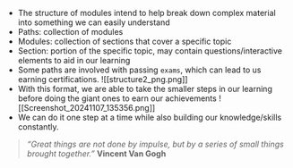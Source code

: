 - The structure of modules intend to help break down complex material into something we can easily understand
- Paths: collection of modules
- Modules: collection of sections that cover a specific topic
- Section: portion of the specific topic, may contain questions/interactive elements to aid in our learning
- Some paths are involved with passing `exams`, which can lead to us earning certifications.
![[structure2_png.png]]
- With this format, we are able to take the smaller steps in our learning before doing the giant ones to earn our achievements
![[Screenshot_20241107_135356.png]]
- We can do it one step at a time while also building our knowledge/skills constantly.

> _“Great things are not done by impulse, but by a series of small things brought together.”_ **Vincent Van Gogh**